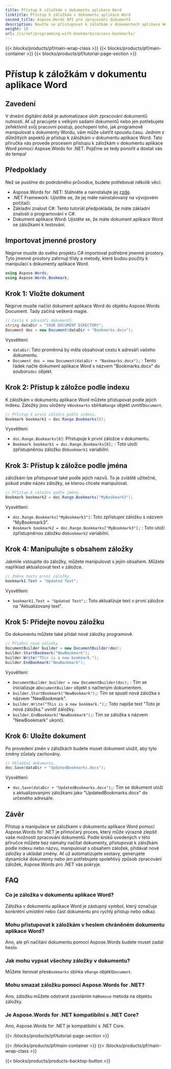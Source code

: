 ```yaml
---
title: Přístup k záložkám v dokumentu aplikace Word
linktitle: Přístup k záložkám v dokumentu aplikace Word
second_title: Aspose.Words API pro zpracování dokumentů
description: Naučte se přistupovat k záložkám v dokumentech aplikace Word a jak s nimi manipulovat pomocí Aspose.Words for .NET pomocí tohoto podrobného průvodce krok za krokem.
weight: 10
url: /cs/net/programming-with-bookmarks/access-bookmarks/
---
```


{{< blocks/products/pf/main-wrap-class >}}
{{< blocks/products/pf/main-container >}}
{{< blocks/products/pf/tutorial-page-section >}}

# Přístup k záložkám v dokumentu aplikace Word

## Zavedení

V dnešní digitální době je automatizace úloh zpracování dokumentů nutností. Ať už pracujete s velkými sadami dokumentů nebo jen potřebujete zefektivnit svůj pracovní postup, pochopení toho, jak programově manipulovat s dokumenty Wordu, vám může ušetřit spoustu času. Jedním z důležitých aspektů je přístup k záložkám v dokumentu aplikace Word. Tato příručka vás provede procesem přístupu k záložkám v dokumentu aplikace Word pomocí Aspose.Words for .NET. Pojďme se tedy ponořit a dostat vás do tempa!

## Předpoklady

Než se pustíme do podrobného průvodce, budete potřebovat několik věcí:

-  Aspose.Words for .NET: Stáhněte a nainstalujte jej z[zde](https://releases.aspose.com/words/net/).
- .NET Framework: Ujistěte se, že jej máte nainstalovaný na vývojovém počítači.
- Základní znalost C#: Tento tutoriál předpokládá, že máte základní znalosti o programování v C#.
- Dokument aplikace Word: Ujistěte se, že máte dokument aplikace Word se záložkami k testování.

## Importovat jmenné prostory

Nejprve musíte do svého projektu C# importovat potřebné jmenné prostory. Tyto jmenné prostory zahrnují třídy a metody, které budou použity k manipulaci s dokumenty aplikace Word.

```csharp
using Aspose.Words;
using Aspose.Words.Bookmark;
```

## Krok 1: Vložte dokument

Nejprve musíte načíst dokument aplikace Word do objektu Aspose.Words Document. Tady začíná veškerá magie.

```csharp
// Cesta k adresáři dokumentů.
string dataDir = "YOUR DOCUMENT DIRECTORY";
Document doc = new Document(dataDir + "Bookmarks.docx");
```

Vysvětlení:
- `dataDir`: Tato proměnná by měla obsahovat cestu k adresáři vašeho dokumentu.
- `Document doc = new Document(dataDir + "Bookmarks.docx");` : Tento řádek načte dokument aplikace Word s názvem "Bookmarks.docx" do souboru`doc` objekt.

## Krok 2: Přístup k záložce podle indexu

 K záložkám v dokumentu aplikace Word můžete přistupovat podle jejich indexu. Záložky jsou uloženy v`Bookmarks` sbírka`Range` objekt uvnitř`Document`.

```csharp
// Přístup k první záložce podle indexu.
Bookmark bookmark1 = doc.Range.Bookmarks[0];
```

Vysvětlení:
- `doc.Range.Bookmarks[0]`: Přistupuje k první záložce v dokumentu.
- `Bookmark bookmark1 = doc.Range.Bookmarks[0];` : Toto uloží zpřístupněnou záložku do`bookmark1` variabilní.

## Krok 3: Přístup k záložce podle jména

záložkám lze přistupovat také podle jejich názvů. To je zvláště užitečné, pokud znáte název záložky, se kterou chcete manipulovat.

```csharp
// Přístup k záložce podle jména.
Bookmark bookmark2 = doc.Range.Bookmarks["MyBookmark3"];
```

Vysvětlení:
- `doc.Range.Bookmarks["MyBookmark3"]`: Toto zpřístupní záložku s názvem "MyBookmark3".
- `Bookmark bookmark2 = doc.Range.Bookmarks["MyBookmark3"];` : Toto uloží zpřístupněnou záložku do`bookmark2` variabilní.

## Krok 4: Manipulujte s obsahem záložky

Jakmile vstoupíte do záložky, můžete manipulovat s jejím obsahem. Můžete například aktualizovat text v záložce.

```csharp
// Změna textu první záložky.
bookmark1.Text = "Updated Text";
```

Vysvětlení:
- `bookmark1.Text = "Updated Text";`: Toto aktualizuje text v první záložce na "Aktualizovaný text".

## Krok 5: Přidejte novou záložku

Do dokumentu můžete také přidat nové záložky programově.

```csharp
// Přidání nové záložky.
DocumentBuilder builder = new DocumentBuilder(doc);
builder.StartBookmark("NewBookmark");
builder.Write("This is a new bookmark.");
builder.EndBookmark("NewBookmark");
```

Vysvětlení:
- `DocumentBuilder builder = new DocumentBuilder(doc);` : Tím se inicializuje a`DocumentBuilder` objekt s načteným dokumentem.
- `builder.StartBookmark("NewBookmark");`: Tím se spustí nová záložka s názvem "NewBookmark".
- `builder.Write("This is a new bookmark.");`: Toto napíše text "Toto je nová záložka." uvnitř záložky.
- `builder.EndBookmark("NewBookmark");`: Tím se záložka s názvem "NewBookmark" ukončí.

## Krok 6: Uložte dokument

Po provedení změn v záložkách budete muset dokument uložit, aby tyto změny zůstaly zachovány.

```csharp
// Ukládání dokumentu.
doc.Save(dataDir + "UpdatedBookmarks.docx");
```

Vysvětlení:
- `doc.Save(dataDir + "UpdatedBookmarks.docx");`: Tím se dokument uloží s aktualizovanými záložkami jako "UpdatedBookmarks.docx" do určeného adresáře.

## Závěr

Přístup a manipulace se záložkami v dokumentu aplikace Word pomocí Aspose.Words for .NET je přímočarý proces, který může výrazně zlepšit vaše možnosti zpracování dokumentů. Podle kroků uvedených v této příručce můžete bez námahy načítat dokumenty, přistupovat k záložkám podle indexu nebo názvu, manipulovat s obsahem záložek, přidávat nové záložky a ukládat změny. Ať už automatizujete sestavy, generujete dynamické dokumenty nebo jen potřebujete spolehlivý způsob zpracování záložek, Aspose.Words pro .NET vás pokryje.

## FAQ

### Co je záložka v dokumentu aplikace Word?
Záložka v dokumentu aplikace Word je zástupný symbol, který označuje konkrétní umístění nebo část dokumentu pro rychlý přístup nebo odkaz.

### Mohu přistupovat k záložkám v heslem chráněném dokumentu aplikace Word?
Ano, ale při načítání dokumentu pomocí Aspose.Words budete muset zadat heslo.

### Jak mohu vypsat všechny záložky v dokumentu?
 Můžete iterovat přes`Bookmarks` sbírka v`Range` objekt`Document`.

### Mohu smazat záložku pomocí Aspose.Words for .NET?
 Ano, záložku můžete odstranit zavoláním na`Remove` metoda na objektu záložky.

### Je Aspose.Words for .NET kompatibilní s .NET Core?
Ano, Aspose.Words for .NET je kompatibilní s .NET Core.

{{< /blocks/products/pf/tutorial-page-section >}}

{{< /blocks/products/pf/main-container >}}
{{< /blocks/products/pf/main-wrap-class >}}

{{< blocks/products/products-backtop-button >}}
